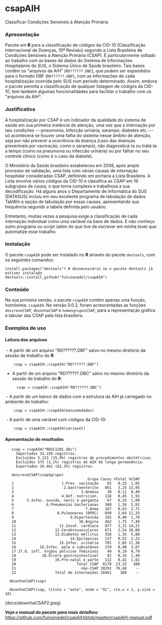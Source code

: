 # csapAIH
Classificar Condições Sensíveis à Atenção Primária

### Apresentação

Pacote em **R** para a classificação de códigos da CID-10 (Classificação Internacional de Doenças, 10ª Revisão) segundo a Lista Brasileira de Condições Sensíveis à Atenção Primária (CSAP). É particularmente voltado ao trabalho com as bases de dados do Sistema de Informações Hospitalares do SUS, o Sistema Único de Saúde brasileiro. Tais bases contêm os "arquivos da AIH" (`RD??????.DBC`), que podem ser expandidos para o formato DBF (`RD??????.DBF`), com as informações de cada hospitalização ocorrida pelo SUS num período determinado. Assim, embora o pacote permita a classificação de qualquer listagem de códigos da CID-10, tem também algumas funcionalidades para facilitar o trabalho com os "arquivos da AIH".

### Justificativa

A hospitalização por CSAP é um indicador da qualidade do sistema de saúde em sua primeira instância de atenção, uma vez que a internação por tais condições ---pneumonia, infecção urinária, sarampo, diabetes etc.---  só acontecerá se houver uma falha do sistema nesse âmbito de atenção, seja por não prevenir a ocorrência da doença (caso das doenças preveníveis por vacinação, como o sarampo), não diagnosticá-la ou tratá-la a tempo (como na pneumonia ou infeccão urinária) ou por falhar no seu controle clínico (como é o caso da diabete).

O Ministério da Saúde brasileiro estabeleceu em 2008, após amplo processo de validação, uma lista com várias causas de internação hospitalar consideradas CSAP, definindo em portaria a Lista Brasileira. A Lista envolve vários códigos da CID-10 e classifica as CSAP em 19 subgrupos de causa, o que torna complexa e trabalhosa a sua decodificação. Há alguns anos o Departamento de Informática do SUS (DATASUS) incluiu em seu excelente programa de tabulação de dados TabWin a opção de tabulação por essas causas, apresentando sua frequência segundo a tabela definida pelo usuário.

Entretanto, muitas vezes a pesquisa exige a classificação de cada internação individual como uma variável na base de dados. E não conheço outro programa ou *script* (além do que tive de escrever em minha tese) que automatize esse trabalho.

### Instalação

O pacote `csapAIH` pode ser instalado no **R** através do pacote `devtools`, com os seguintes comandos:
      
    install.packages("devtools") # desnecessário se o pacote devtools já estiver instalado
    devtools::install_github("fulvionedel/csapAIH")

### Conteúdo

Na sua primeira versão, o pacote `csapAIH` contém apenas uma função, homônima: `csapAIH`. Na versão 0.0.2, foram acrescentadas as funções `descreveCSAP`, `desenhaCSAP` e `nomesgruposCSAP`, para a representação gráfica e tabular das CSAP pela lista brasileira.

### Exemplos de uso
#### Leitura dos arquivos

  - A partir de um arquivo "RD??????.DBF" salvo no mesmo diretório da sessão de trabalho do **R**:
  
        csap = csapAIH::csapAIH("RD??????.DBF")

- A partir de um arquivo "RD??????.DBC" salvo no mesmo diretório da sessão de trabalho do **R**:
  
        csap = csapAIH::csapAIH("RD??????.DBC")
  
  - A paritr de um banco de dados com a estrutura da AIH já carregado no ambiente de trabalho:
  
        csap = csapAIH::csapAIH(bancodedados)
  
  - A partir de uma variável com códigos da CID-10:
  
        csap = csapAIH::csapAIH(variavel)
 
 #### Apresentação de resultados 
       csap = csapAIH("RDSC1201.dbc")
         Importados 32.159 registros.
         Excluídos 5.123 (15,9%) registros de procedimentos obstétricos.
         Excluídos 575 (2,1%) registros de AIH de longa permanência.
         Exportados 26.461 (82.3%) registros.
       
       descreveCSAP(csap$grupo)
                                          Grupo Casos %Total %CSAP
       1                      1.Prev. vacinação    65   0,25  1,05
       2                       2.Gastroenterite   861   3,25 13,95
       3                               3.Anemia    30   0,11  0,49
       4                      4.Def. nutricion.   118   0,45  1,91
       5      5.Infec. ouvido, nariz e garganta    67   0,25  1,09
       6               6.Pneumonias bacterianas   360   1,36  5,83
       7                                 7.Asma   167   0,63  2,71
       8                    8.Pulmonares (DPOC)   699   2,64 11,33
       9                          9.Hipertensão   105   0,40  1,70
       10                             10.Angina   462   1,75  7,49
       11                    11.Insuf. cardíaca   877   3,31 14,21
       12                  12.Cerebrovasculares   671   2,54 10,88
       13                  13.Diabetes mellitus   358   1,35  5,80
       14                         14.Epilepsias   137   0,52  2,22
       15                    15.Infec. urinária   701   2,65 11,36
       16           16.Infec. pele e subcutâneo   239   0,90  3,87
       17 17.D. infl. órgãos pélvicos femininos    49   0,19  0,79
       18            18.Úlcera gastrointestinal    92   0,35  1,49
       19                  19.Pré-natal e parto   112   0,42  1,82
       20                            Total CSAP  6170  23,32   100
       21                              não-CSAP 20291  76,68    --
       22                  Total de internações 26461    100    --
 
      desenhaCSAP(csap)
      
      desenhaCSAP(csap, titulo = "auto", onde = "SC", cte.x = 1, y.size = 10)
(docs/desenhaCSAP2.jpeg)
 
***Veja o manual do pacote para mais detalhes:*** https://github.com/fulvionedel/csapAIH/blob/master/csapAIH-manual.pdf
